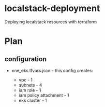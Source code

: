 # localstack-deployment
Deploying localstack resources with terraform

# Plan


## configuration 

- one_eks.tfvars.json - this config creates:

    - vpc - 1
    - subnets - 4
    - iam role - 1
    - iam policy attachment - 1 
    - eks cluster - 1


<!-- 
    done - terraform for eks cluster 

     5 eks clusters, 5 node pools, 20 nodes
done 1 eks clusters

    seperate iam role and policy attachment
    add slog to this repo
    add logs for verbosity in atleast controller, config, jobs and terraform modules
 -->